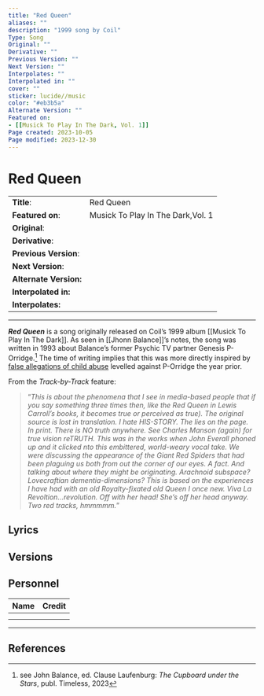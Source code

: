 ```yaml
---
title: "Red Queen"
aliases: ""
description: "1999 song by Coil"
Type: Song
Original: ""
Derivative: ""
Previous Version: ""
Next Version: ""
Interpolates: ""
Interpolated in: ""
cover: ""
sticker: lucide//music
color: "#eb3b5a"
Alternate Version: ""
Featured on:
- [[Musick To Play In The Dark, Vol. 1]]
Page created: 2023-10-05
Page modified: 2023-12-30
---
```


# Red Queen

|  |  |
| --- | --- |
| __Title__: | Red Queen |
| __Featured on__: | Musick To Play In The Dark,Vol. 1 |
| __Original__: |  |
| __Derivative__: |  |
| __Previous Version__: |  |
| __Next Version__: |  |
| __Alternate Version:__ |  |
| __Interpolated in:__ |  |
| __Interpolates:__ |  |

---

*__Red Queen__* is a song originally released on Coil’s 1999 album [[Musick To Play In The Dark]]. As seen in [[Jhonn Balance]]’s notes, the song was written in 1993 about Balance’s former Psychic TV partner Genesis P-Orridge.[^1] The time of writing implies that this was more directly inspired by [false allegations of child abuse](https://en.wikipedia.org/wiki/Genesis_P-Orridge#Psychic_TV_and_Thee_Temple_Ov_Psychic_Youth) levelled against P-Orridge the year prior.

From the *Track-by-Track* feature:

> “*This is about the phenomena that I see in media-based people that if you say something three times then, like the Red Queen in Lewis Carroll’s books, it becomes true or perceived as true). The original source is lost in translation. I hate HIS-STORY. The lies on the page. In print. There is NO truth anywhere. See Charles Manson (again) for true vision reTRUTH. This was in the works when John Everall phoned up and it clicked nto this embittered, world-weary vocal take. We were discussing the appearance of the Giant Red Spiders that had been plaguing us both from out the corner of our eyes. A fact. And talking about where they might be originating. Arachnoid subspace? Lovecraftian dementia-dimensions? This is based on the experiences I have had with an old Royalty-fixated old Queen I once new. Viva La Revoltion…revolution. Off with her head! She’s off her head anyway. Two red tracks, hmmmmm.*”

## Lyrics

## Versions

## Personnel

|Name|Credit|
|---|---|
|||
|||

---

## References

[^1]: see John Balance, ed. Clause Laufenburg: *The Cupboard under the Stars*, publ. Timeless, 2023
